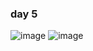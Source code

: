 ### day 5
![image](https://user-images.githubusercontent.com/98395447/198622271-0cc85018-a16e-4a55-a969-4f7a790b54a3.png)
![image](https://user-images.githubusercontent.com/98395447/198623059-201ea7a4-6100-414f-b99c-19e248b04227.png)
